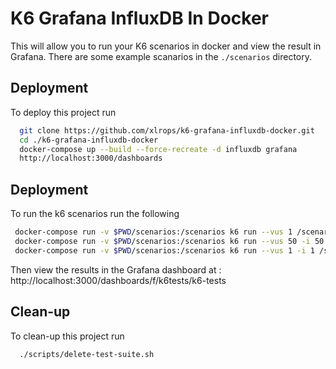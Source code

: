 
# K6 Grafana InfluxDB In Docker

This will allow you to run your K6 scenarios in docker and view the result in Grafana. There are some example scanarios in the `./scenarios` directory.

## Deployment

To deploy this project run

```bash
  git clone https://github.com/xlrops/k6-grafana-influxdb-docker.git
  cd ./k6-grafana-influxdb-docker
  docker-compose up --build --force-recreate -d influxdb grafana
  http://localhost:3000/dashboards
```
## Deployment

To run the k6 scenarios run the following

```bash
 docker-compose run -v $PWD/scenarios:/scenarios k6 run --vus 1 /scenarios/scenario_01.js
 docker-compose run -v $PWD/scenarios:/scenarios k6 run --vus 50 -i 50 /scenarios/ scenario_01.js
 docker-compose run -v $PWD/scenarios:/scenarios k6 run --vus 1 -i 1 /scenarios/scenario_all.js
```
Then view the results in the Grafana dashboard at : http://localhost:3000/dashboards/f/k6tests/k6-tests

## Clean-up

To clean-up this project run

```bash
  ./scripts/delete-test-suite.sh  
```
